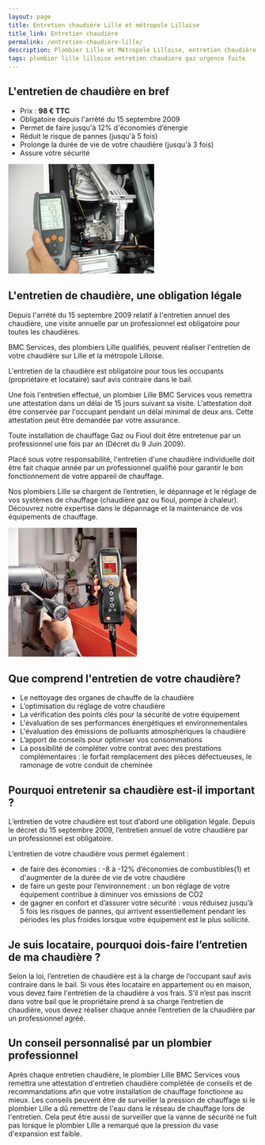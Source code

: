 ```yaml
---
layout: page
title: Entretien chaudière Lille et métropole Lilloise 
title_link: Entretien chaudière
permalink: /entretien-chaudiere-lille/
description: Plombier Lille et Métropole Lilloise, entretien chaudière
tags: plombier lille lilloise entretien chaudiere gaz urgence fuite
---
```


## L'entretien de chaudière en bref

 - Prix : **98 € TTC**
 - Obligatoire depuis l'arrêté du 15 septembre 2009
 - Permet de faire jusqu'à 12% d'économies d’énergie
 - Réduit le risque de pannes (jusqu'à 5 fois)
 - Prolonge la durée de vie de votre chaudière (jusqu'à 3 fois)
 - Assure votre sécurité

![entretien chaudiere](/images/entretien-chaudiere-0.jpg "entretien chaudiere gaz")


## L'entretien de chaudière, une obligation légale

Depuis l'arrété du 15 septembre 2009 relatif à l'entretien annuel des chaudière, une visite annuelle par un professionnel est obligatoire pour toutes les chaudières.

BMC Services, des plombiers Lille qualifiés, peuvent réaliser l'entretien de votre chaudière sur Lille et la métropole Lilloise.

L'entretien de la chaudière est obligatoire pour tous les occupants (propriétaire et locataire) sauf avis contraire dans le bail.

Une fois l'entretien effectué, un plombier Lille BMC Services vous remettra une attestation dans un délai de 15 jours suivant sa visite. L'attestation doit être conservée par l'occupant pendant un délai minimal de deux ans.
Cette attestation peut être demandée par votre assurance.

Toute installation de chauffage Gaz ou Fioul doit être entretenue par un professionnel une fois par an (Décret du 9 Juin 2009).

Placé sous votre responsabilité, l'entretien d'une chaudière individuelle doit être fait chaque année par un professionnel qualifié pour garantir le bon fonctionnement de votre appareil de chauffage.

Nos plombiers Lille se chargent de l’entretien, le dépannage et le réglage de vos systèmes de chauffage (chaudière gaz ou fioul, pompe à chaleur). Découvrez notre expertise dans le dépannage et la maintenance de vos équipements de chauffage.

![entretien chaudiere](/images/entretien-chaudiere-1.jpg "entretien chaudiere gaz")


## Que comprend l'entretien de votre chaudière?

 - Le nettoyage des organes de chauffe de la chaudière
 - L’optimisation du réglage de votre chaudière
 - La vérification des points clés pour la sécurité de votre équipement
 - L'évaluation de ses performances énergétiques et environnementales
 - L'évaluation des émissions de polluants atmosphériques la chaudière
 - L’apport de conseils pour optimiser vos consommations
 - La possibilité de compléter votre contrat avec des prestations complémentaires : le forfait remplacement des pièces défectueuses, le ramonage de votre conduit de cheminée


## Pourquoi entretenir sa chaudière est-il important ?

L’entretien de votre chaudière est tout d’abord une obligation légale. 
Depuis le décret du 15 septembre 2009, l’entretien annuel de votre chaudière par un professionnel est obligatoire.

L’entretien de votre chaudière vous permet également :

 - de faire des économies : -8 à -12% d’économies de combustibles(1) et d'augmenter de la durée de vie de votre chaudière
 - de faire un geste pour l’environnement : un bon réglage de votre équipement contribue à diminuer vos émissions de CO2
 - de gagner en confort et d’assurer votre sécurité : vous réduisez jusqu’à 5 fois les risques de pannes, qui arrivent essentiellement pendant les périodes les plus froides lorsque votre équipement est le plus sollicité.


## Je suis locataire, pourquoi dois-faire l’entretien de ma chaudière ? 

Selon la loi, l’entretien de chaudière est à la charge de l’occupant sauf avis contraire dans le bail.
Si vous êtes locataire en appartement ou en maison, vous devez faire l'entretien de la chaudière à vos frais.
S’il n’est pas inscrit dans votre bail que le propriétaire prend à sa charge l’entretien de chaudière, vous devez réaliser chaque année l’entretien de la chaudière par un professionnel agréé.


## Un conseil personnalisé par un plombier professionnel

Après chaque entretien chaudière, le plombier Lille BMC Services vous remettra une attestation d'entretien chaudière complétée de conseils et de recommandations afin que votre installation de chauffage fonctionne au mieux. 
Les conseils peuvent être de surveiller la pression de chauffage si le plombier Lille a dû remettre de l'eau dans le réseau de chauffage lors de l'entretien.
Cela peut être aussi de surveiller que la vanne de sécurité ne fuit pas lorsque le plombier Lille a remarqué que la pression du vase d'expansion est faible.



